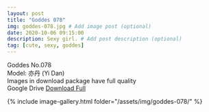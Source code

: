 ```yaml
---
layout: post
title: "Goddes 078"
img: goddes-078.jpg # Add image post (optional)
date: 2020-10-06 09:15:00
description: Sexy girl. # Add post description (optional)
tag: [cute, sexy, goddes]
---
```

Goddes No.078  
Model: 亦丹 (Yi Dan)                                    
Images in download package have full quality                    
Google Drive [Download Full](http://gestyy.com/ee48rq)

{% include image-gallery.html folder="/assets/img/goddes-078/" %}
